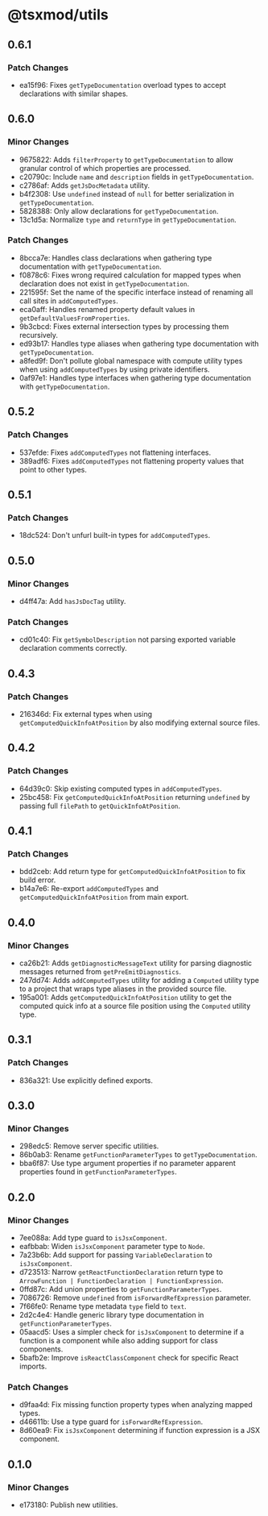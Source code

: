 # @tsxmod/utils

## 0.6.1

### Patch Changes

- ea15f96: Fixes `getTypeDocumentation` overload types to accept declarations with similar shapes.

## 0.6.0

### Minor Changes

- 9675822: Adds `filterProperty` to `getTypeDocumentation` to allow granular control of which properties are processed.
- c20790c: Include `name` and `description` fields in `getTypeDocumentation`.
- c2786af: Adds `getJsDocMetadata` utility.
- b4f2308: Use `undefined` instead of `null` for better serialization in `getTypeDocumentation`.
- 5828388: Only allow declarations for `getTypeDocumentation`.
- 13c1d5a: Normalize `type` and `returnType` in `getTypeDocumentation`.

### Patch Changes

- 8bcca7e: Handles class declarations when gathering type documentation with `getTypeDocumentation`.
- f0878c6: Fixes wrong required calculation for mapped types when declaration does not exist in `getTypeDocumentation`.
- 221595f: Set the name of the specific interface instead of renaming all call sites in `addComputedTypes`.
- eca0aff: Handles renamed property default values in `getDefaultValuesFromProperties`.
- 9b3cbcd: Fixes external intersection types by processing them recursively.
- ed93b17: Handles type aliases when gathering type documentation with `getTypeDocumentation`.
- a8fed9f: Don't pollute global namespace with compute utility types when using `addComputedTypes` by using private identifiers.
- 0af97e1: Handles type interfaces when gathering type documentation with `getTypeDocumentation`.

## 0.5.2

### Patch Changes

- 537efde: Fixes `addComputedTypes` not flattening interfaces.
- 389adf6: Fixes `addComputedTypes` not flattening property values that point to other types.

## 0.5.1

### Patch Changes

- 18dc524: Don't unfurl built-in types for `addComputedTypes`.

## 0.5.0

### Minor Changes

- d4ff47a: Add `hasJsDocTag` utility.

### Patch Changes

- cd01c40: Fix `getSymbolDescription` not parsing exported variable declaration comments correctly.

## 0.4.3

### Patch Changes

- 216346d: Fix external types when using `getComputedQuickInfoAtPosition` by also modifying external source files.

## 0.4.2

### Patch Changes

- 64d39c0: Skip existing computed types in `addComputedTypes`.
- 25bc458: Fix `getComputedQuickInfoAtPosition` returning `undefined` by passing full `filePath` to `getQuickInfoAtPosition`.

## 0.4.1

### Patch Changes

- bdd2ceb: Add return type for `getComputedQuickInfoAtPosition` to fix build error.
- b14a7e6: Re-export `addComputedTypes` and `getComputedQuickInfoAtPosition` from main export.

## 0.4.0

### Minor Changes

- ca26b21: Adds `getDiagnosticMessageText` utility for parsing diagnostic messages returned from `getPreEmitDiagnostics`.
- 247dd74: Adds `addComputedTypes` utility for adding a `Computed` utility type to a project that wraps type aliases in the provided source file.
- 195a001: Adds `getComputedQuickInfoAtPosition` utility to get the computed quick info at a source file position using the `Computed` utility type.

## 0.3.1

### Patch Changes

- 836a321: Use explicitly defined exports.

## 0.3.0

### Minor Changes

- 298edc5: Remove server specific utilities.
- 86b0ab3: Rename `getFunctionParameterTypes` to `getTypeDocumentation`.
- bba6f87: Use type argument properties if no parameter apparent properties found in `getFunctionParameterTypes`.

## 0.2.0

### Minor Changes

- 7ee088a: Add type guard to `isJsxComponent`.
- eafbbab: Widen `isJsxComponent` parameter type to `Node`.
- 7a23b6b: Add support for passing `VariableDeclaration` to `isJsxComponent`.
- d723513: Narrow `getReactFunctionDeclaration` return type to `ArrowFunction | FunctionDeclaration | FunctionExpression`.
- 0ffd87c: Add union properties to `getFunctionParameterTypes`.
- 7086726: Remove `undefined` from `isForwardRefExpression` parameter.
- 7f66fe0: Rename type metadata `type` field to `text`.
- 2d2c4e4: Handle generic library type documentation in `getFunctionParameterTypes`.
- 05aacd5: Uses a simpler check for `isJsxComponent` to determine if a function is a component while also adding support for class components.
- 5bafb2e: Improve `isReactClassComponent` check for specific React imports.

### Patch Changes

- d9faa4d: Fix missing function property types when analyzing mapped types.
- d46611b: Use a type guard for `isForwardRefExpression`.
- 8d60ea9: Fix `isJsxComponent` determining if function expression is a JSX component.

## 0.1.0

### Minor Changes

- e173180: Publish new utilities.
